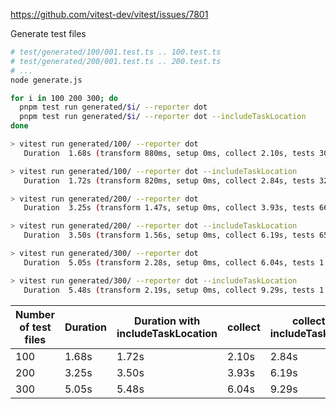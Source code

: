 https://github.com/vitest-dev/vitest/issues/7801

Generate test files

```sh
# test/generated/100/001.test.ts .. 100.test.ts
# test/generated/200/001.test.ts .. 200.test.ts
# ...
node generate.js
```

```sh
for i in 100 200 300; do
  pnpm test run generated/$i/ --reporter dot
  pnpm test run generated/$i/ --reporter dot --includeTaskLocation
done

> vitest run generated/100/ --reporter dot
   Duration  1.68s (transform 880ms, setup 0ms, collect 2.10s, tests 309ms, environment 21ms, prepare 8.08s)

> vitest run generated/100/ --reporter dot --includeTaskLocation
   Duration  1.72s (transform 820ms, setup 0ms, collect 2.84s, tests 325ms, environment 21ms, prepare 8.05s)

> vitest run generated/200/ --reporter dot
   Duration  3.25s (transform 1.47s, setup 0ms, collect 3.93s, tests 661ms, environment 43ms, prepare 15.90s)

> vitest run generated/200/ --reporter dot --includeTaskLocation
   Duration  3.50s (transform 1.56s, setup 0ms, collect 6.19s, tests 656ms, environment 49ms, prepare 16.71s)

> vitest run generated/300/ --reporter dot
   Duration  5.05s (transform 2.28s, setup 0ms, collect 6.04s, tests 1.10s, environment 67ms, prepare 25.00s)

> vitest run generated/300/ --reporter dot --includeTaskLocation
   Duration  5.48s (transform 2.19s, setup 0ms, collect 9.29s, tests 1.11s, environment 60ms, prepare 26.28s)
```

| Number of test files | Duration | Duration with includeTaskLocation | collect | collect with includeTaskLocation |
|---------------------|----------|----------------------------------|---------|----------------------------------|
| 100                 | 1.68s    | 1.72s                            | 2.10s   | 2.84s                            |
| 200                 | 3.25s    | 3.50s                            | 3.93s   | 6.19s                            |
| 300                 | 5.05s    | 5.48s                            | 6.04s   | 9.29s                            |
